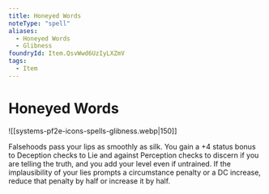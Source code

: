 ```yaml
---
title: Honeyed Words
noteType: "spell"
aliases:
  - Honeyed Words
  - Glibness
foundryId: Item.QsvWwd6UzIyLXZmV
tags:
  - Item
---
```


# Honeyed Words
![[systems-pf2e-icons-spells-glibness.webp|150]]

Falsehoods pass your lips as smoothly as silk. You gain a +4 status bonus to Deception checks to Lie and against Perception checks to discern if you are telling the truth, and you add your level even if untrained. If the implausibility of your lies prompts a circumstance penalty or a DC increase, reduce that penalty by half or increase it by half.
